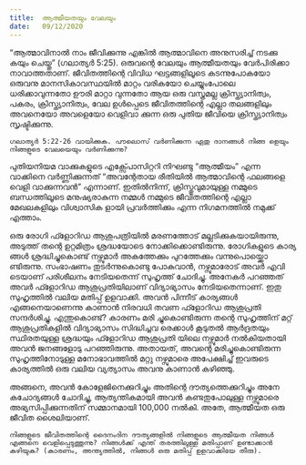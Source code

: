 ```yaml
---
title:  ആത്മീയതയും വേലയും
date:   09/12/2020
---
```


“ആത്മാവിനാൽ നാം ജീവിക്കുന്നു എങ്കിൽ ആത്മാവിനെ അനുസരിച്ച് നടക്കു കയും ചെയ്തു” (ഗലാത്യർ 5:25). ഒരുവന്റെ വേലയും ആത്മീയതയും വേർപിരിക്കാ നാവാത്തതാണ്. ജീവിതത്തിന്റെ വിവിധ ഘട്ടങ്ങളിലൂടെ കടന്നുപോകയോ ഒരുവനു മാനസികാവസ്ഥയിൽ മാറ്റം വരികയോ ചെയ്യുംപോലെ ധരിക്കാവുന്നതോ ഊരി മാറ്റാ വുന്നതോ ആയ ഒരു വസ്ത്രമല്ല ക്രിസ്ത്യാനിത്വം, പകരം, ക്രിസ്ത്യാനിത്വം, വേല ഉൾപ്പെടെ ജീവിതത്തിന്റെ എല്ലാ തലങ്ങളിലും അവനെയോ അവളെയോ വെളിവാ ക്കുന്ന ഒരു പുതിയ ജീവിയെ ക്രിസ്ത്യാനിത്വം സൃഷ്ടിക്കുന്നു.

`ഗലാത്യർ 5:22-26 വായിക്കുക. പൗലൊസ് വർണിക്കുന്ന ഏതു ദാനങ്ങൾ നിങ്ങ ളെയും നിങ്ങളുടെ വേലയെയും വർണിക്കുന്നു?`

പുതിയനിയമ വാക്കുകളുടെ എക്സ്പോസിറ്ററി നിഘണ്ടു “ആത്മീയം” എന്ന വാക്കിനെ വർണ്ണിക്കുന്നത് “അവന്റേതായ രീതിയിൽ ആത്മാവിന്റെ ഫലങ്ങളെ വെളി വാക്കുന്നവൻ” എന്നാണ്. ഇതിൽനിന്ന്, ക്രിസ്തുവുമായുള്ള നമ്മുടെ ബന്ധത്തിലൂടെ മനുഷ്യരാകുന്ന നമ്മൾ നമ്മുടെ ജീവിതത്തിന്റെ എല്ലാ മേഖലകളിലും വിശ്വാസിക ളായി പ്രവർത്തിക്കും എന്ന നിഗമനത്തിൽ നമുക്ക് എത്താം.

ഒരു രോഗി ഫ്ളോറിഡ ആശുപത്രിയിൽ മരണത്തോട് മല്ലടിക്കുകയായിരുന്നു, അടുത്ത് തന്റെ ഉറ്റമിത്രം ശ്രദ്ധയോടെ നോക്കിക്കൊണ്ടിരുന്നു. രോഗികളുടെ കാര്യ ങ്ങൾ ശ്രദ്ധിച്ചുകൊണ്ട് നഴ്സുമാർ അകത്തേക്കും പുറത്തേക്കും വന്നുപൊയ്ക്കൊ ണ്ടിരുന്നു. സംഭാഷണം തുടർന്നുകൊണ്ടു പോകുവാൻ, നഴ്സുമാരോട് അവർ എവി ടെയാണ് പരിശീലനം നേടിയതെന്ന് സുഹൃത്ത് ചോദിച്ചു. അനേകർ പറഞ്ഞത് അവർ ഫ്ളോറിഡ ആശുപ്രതിയിലാണ് വിദ്യാഭ്യാസം നേടിയതെന്നാണ്. ഇതു സുഹൃത്തിൽ വലിയ മതിപ്പ് ഉളവാക്കി. അവൻ പിന്നീട് കാര്യങ്ങൾ എങ്ങനെയാണെന്നു കാണാൻ നിരവധി തവണ ഫ്ളോറിഡ ആശുപ്രതി സന്ദർശിച്ചു. എന്തുകൊണ്ട്? കാരണം മരി ച്ചുകൊണ്ടിരുന്ന തന്റെ സുഹൃത്തിന് മറ്റ് ആശുപ്രതികളിൽ വിദ്യാഭ്യാസം സിദ്ധിച്ചവ രെക്കാൾ കൂടുതൽ ആർദ്രതയും സ്ഥിരതയുള്ള ശ്രദ്ധയും ഫ്ളോറിഡ ആശുപ്രതി യിലെ നഴ്സുമാർ നൽകിയതായി അവൻ ജനങ്ങളോടു പറഞ്ഞിരുന്നു. അതായത്, അവന്റെ മരിച്ചുകൊണ്ടിരുന്ന സുഹൃത്തിനോടുള്ള മനോഭാവത്തിൽ മറ്റു നഴ്സുമാരെ അപേക്ഷിച്ച് ഇവരുടെ കാര്യത്തിൽ ഒരു വലിയ വ്യത്യാസം അവനു കാണാൻ കഴിഞ്ഞു.

അങ്ങനെ, അവൻ കോളേജിനെക്കുറിച്ചും അതിന്റെ ദൗത്യത്തെക്കുറിച്ചും അനേ കചോദ്യങ്ങൾ ചോദിച്ചു, ആത്യന്തികമായി അവൻ കണ്ടതുപോലുള്ള നഴ്സുമാരെ അഭ്യസിപ്പിക്കുന്നതിന് സമ്മാനമായി 100,000 നൽകി. അതേ, ആത്മീയത ഒരു ജീവിത ശൈലിയാണ്.

`നിങ്ങളുടെ ജീവിതത്തിന്റെ ദൈനംദിന ദൗത്യങ്ങളിൽ നിങ്ങളുടെ ആത്മീയത നിങ്ങൾ എങ്ങനെ വെളിപ്പെടുത്തുന്നു? നിങ്ങൾക്ക് എന്ത് തരത്തിലുള്ള മതിപ്പാണ് ഉണ്ടാക്കാൻ കഴിയുക? (കാരണം, അന്ത്യത്തിൽ, നിങ്ങൾ ഒരു മതിപ്പ് ഉളവാക്കിയേ തീരു).`